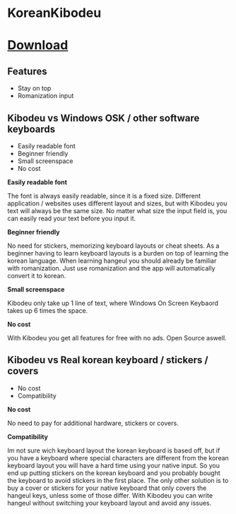 # KoreanKibodeu

# [Download](https://github.com/Powermongur/KoreanKibodeu/blob/master/Installer/setup.exe)

## Features

- Stay on top
- Romanization input

## Kibodeu vs Windows OSK / other software keyboards

- Easily readable font
- Beginner friendly
- Small screenspace
- No cost

**Easily readable font**

The font is always easily readable, since it is a fixed size. Different application / websites uses different layout and sizes, but with Kibodeu you text will always be the same size. No matter what size the input field is, you can easily read your text before you input it.

**Beginner friendly**

No need for stickers, memorizing keyboard layouts or cheat sheets. As a beginner having to learn keyboard layouts is a burden on top of learning the korean language. When learning hangeul you should already be familiar with romanization. Just use romanization and the app will automatically convert it to korean.

**Small screenspace**

Kibodeu only take up 1 line of text, where Windows On Screen Keybaord takes up 6 times the space.

**No cost**

With Kibodeu you get all features for free with no ads. Open Source aswell.

## Kibodeu vs Real korean keyboard / stickers / covers

- No cost
- Compatibility

**No cost**

No need to pay for additional hardware, stickers or covers.

**Compatibility**

Im not sure wich keyboard layout the korean keyboard is based off, but if you have a keyboard where special characters are different from the korean keyboard layout you will have a hard time using your native input. So you end up putting stickers on the korean keyboard and you probably bought the keyboard to avoid stickers in the first place. The only other solution is to buy a cover or stickers for your native keyboard that only covers the hangeul keys, unless some of those differ. With Kibodeu you can write hangeul without switching your keyboard layout and avoid any issues.
